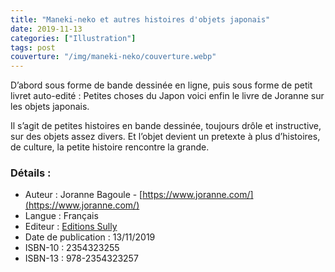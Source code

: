 ```yaml
---
title: "Maneki-neko et autres histoires d'objets japonais"
date: 2019-11-13
categories: ["Illustration"]
tags: post
couverture: "/img/maneki-neko/couverture.webp"
---
```


D’abord sous forme de bande dessinée en ligne, puis sous forme de petit livret auto-edité&nbsp;: Petites choses du Japon voici enfin le livre de Joranne sur les objets japonais.
<!-- excerpt -->

Il s’agit de petites histoires en bande dessinée, toujours drôle et instructive, sur des objets assez divers.
Et l’objet devient un pretexte à plus d’histoires, de culture, la petite histoire rencontre la grande.

### Détails :

- Auteur : Joranne Bagoule - [https://www.joranne.com/](https://www.joranne.com/)
- Langue : Français
- Editeur : [Editions Sully](https://www.editions-sully.com/)
- Date de publication : 13/11/2019
- ISBN-10 : 2354323255
- ISBN-13 : 978-2354323257
